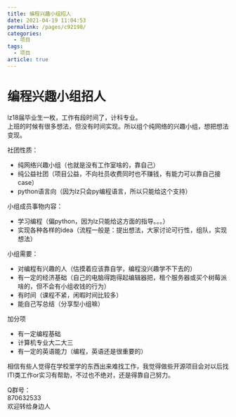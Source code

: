 ```yaml
---
title: 编程兴趣小组招人
date: 2021-04-19 11:04:53
permalink: /pages/c92198/
categories: 
  - 项目
tags: 
  - 项目
article: true
---
```

# 编程兴趣小组招人  

lz18届毕业生一枚，工作有段时间了，计科专业。    
上班的时候有很多想法，但没有时间实现。所以组个纯网络的兴趣小组，想把想法变现。    
    
社团性质：    
- 纯网络兴趣小组（也就是没有工作室啥的，靠自己）    
- 纯公益社团（项目公益，不向社员收费同时也不赚钱，有能力可以靠自己接case）    
- python语言向（因为lz只会py编程语言，所以只能给这个支持）    
    
小组成员事物内容：    
- 学习编程（偏python，因为lz只能给这方面的指导。。。）    
- 实现各种各样的idea（流程一般是：提出想法，大家讨论可行性，组队，实现想法）    
    
小组需要：    
- 对编程有兴趣的人（估摸着应该靠自学，编程没兴趣学不下去的）    
- 有一定的经济基础（自己的电脑得跑得起编辑器把，租个服务器或买个树莓派啥的，但不会有小组收钱的行为）    
- 有时间（课程不紧，闲暇时间比较多）    
- 能自己写总结（分享型小组嘛）    
    
加分项    
- 有一定编程基础    
- 计算机专业大二大三    
- 有一定的英语能力（编程，英语还是很重要的）    
    
相信有些人觉得在学校里学的东西出来难找工作，我觉得做些开源项目会对以后找ITl类工作or实习有帮助，不过也不绝对，还是得靠自己努力。    
    
Q群号：    
870632533    
欢迎转给身边人    
